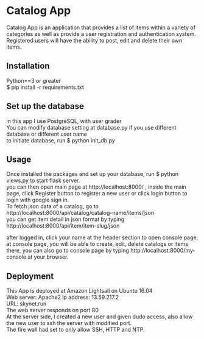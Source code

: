 # Catalog App
Catalog App is an application that provides a list of items within a variety of categories as well as provide a user registration and authentication system. Registered users will have the ability to post, edit and delete their own items. 

## Installation
Python==3 or greater<br>
$ pip install -r requirements.txt<br>

## Set up the database
in this app I use PostgreSQL, with user grader<br>
You can modify database setting at database.py if you use different database or different user name<br>
to initiate database, run $ python init_db.py<br>

## Usage
Once installed the packages and set up your database, run $ python views.py to start flask server.<br>
you can then open main page at http://localhost:8000/ , inside the main page, click Register button to register a new user or click login button to login with google sign in.<br>
To fetch json data of a catalog, go to http://localhost:8000/api/catalog/catalog-name/items/json<br>
you can get item detail in json format by typing http://localhost:8000/api/item/item-slug/json<br>

after logged in, click your name at the header section to open console page, at console page, you will be able to create, edit, delete catalogs or items there, you can also go to console page by typing http://localhost:8000/my-console at your browser.

## Deployment
This App is deployed at Amazon Lightsail on Ubuntu 16.04<br>
Web server: Apache2
ip address: 13.59.217.2<br>
URL: skynet.run<br>
The web server responds on port 80<br>
At the server side, I created a new user and given dudo access, also allow the new user to ssh the server with modified port.<br>
The fire wall had set to only allow SSH, HTTP and NTP.
